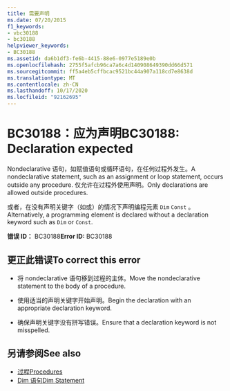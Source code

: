 ```yaml
---
title: 需要声明
ms.date: 07/20/2015
f1_keywords:
- vbc30188
- bc30188
helpviewer_keywords:
- BC30188
ms.assetid: da6b1df3-fe6b-4415-88e6-0977e5189e0b
ms.openlocfilehash: 2755f5afcb96ca7a6c4d140908649390dd66d571
ms.sourcegitcommit: ff5a4eb5cffbcac9521bc44a907a118cd7e8638d
ms.translationtype: MT
ms.contentlocale: zh-CN
ms.lasthandoff: 10/17/2020
ms.locfileid: "92162695"
---
```

# <a name="bc30188-declaration-expected"></a><span data-ttu-id="e4102-102">BC30188：应为声明</span><span class="sxs-lookup"><span data-stu-id="e4102-102">BC30188: Declaration expected</span></span>

<span data-ttu-id="e4102-103">Nondeclarative 语句，如赋值语句或循环语句，在任何过程外发生。</span><span class="sxs-lookup"><span data-stu-id="e4102-103">A nondeclarative statement, such as an assignment or loop statement, occurs outside any procedure.</span></span> <span data-ttu-id="e4102-104">仅允许在过程外使用声明。</span><span class="sxs-lookup"><span data-stu-id="e4102-104">Only declarations are allowed outside procedures.</span></span>

 <span data-ttu-id="e4102-105">或者，在没有声明关键字（如或）的情况下声明编程元素 `Dim` `Const` 。</span><span class="sxs-lookup"><span data-stu-id="e4102-105">Alternatively, a programming element is declared without a declaration keyword such as `Dim` or `Const`.</span></span>

 <span data-ttu-id="e4102-106">**错误 ID：** BC30188</span><span class="sxs-lookup"><span data-stu-id="e4102-106">**Error ID:** BC30188</span></span>

## <a name="to-correct-this-error"></a><span data-ttu-id="e4102-107">更正此错误</span><span class="sxs-lookup"><span data-stu-id="e4102-107">To correct this error</span></span>

- <span data-ttu-id="e4102-108">将 nondeclarative 语句移到过程的主体。</span><span class="sxs-lookup"><span data-stu-id="e4102-108">Move the nondeclarative statement to the body of a procedure.</span></span>

- <span data-ttu-id="e4102-109">使用适当的声明关键字开始声明。</span><span class="sxs-lookup"><span data-stu-id="e4102-109">Begin the declaration with an appropriate declaration keyword.</span></span>

- <span data-ttu-id="e4102-110">确保声明关键字没有拼写错误。</span><span class="sxs-lookup"><span data-stu-id="e4102-110">Ensure that a declaration keyword is not misspelled.</span></span>

## <a name="see-also"></a><span data-ttu-id="e4102-111">另请参阅</span><span class="sxs-lookup"><span data-stu-id="e4102-111">See also</span></span>

- [<span data-ttu-id="e4102-112">过程</span><span class="sxs-lookup"><span data-stu-id="e4102-112">Procedures</span></span>](../../programming-guide/language-features/procedures/index.md)
- [<span data-ttu-id="e4102-113">Dim 语句</span><span class="sxs-lookup"><span data-stu-id="e4102-113">Dim Statement</span></span>](../statements/dim-statement.md)
